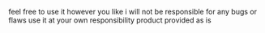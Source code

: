 feel free to use it however you like
i will not be responsible for any bugs or flaws
use it at your own responsibility
product provided as is
